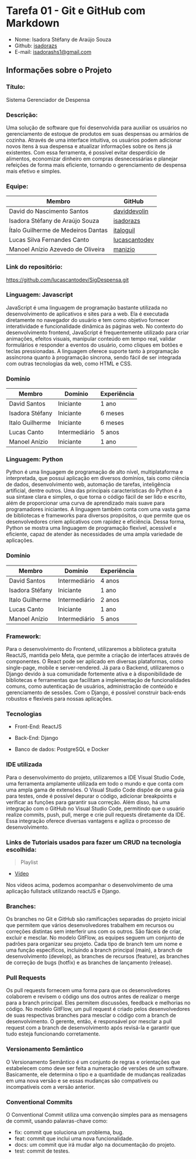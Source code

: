 # Tarefa 01 - Git e GitHub com Markdown 

* Nome: Isadora Stéfany de Araújo Souza
* Github: [isadorazs](https://github.com/isadorazs)
* E-mail: isadorashs1@gmail.com

## Informações sobre o Projeto

### Título:

 Sistema Gerenciador de Despensa

### Descrição:

Uma solução de software que foi desenvolvida para auxiliar os usuários no gerenciamento de estoque de produtos em suas despensas ou armários de cozinha. Através de uma interface intuitiva, os usuários podem adicionar novos itens à sua despensa e atualizar informações sobre os itens já existentes. Com essa ferramenta, é possível evitar desperdício de alimentos, economizar dinheiro em compras desnecessárias e planejar refeições de forma mais eficiente, tornando o gerenciamento de despensa mais efetivo e simples.

### Equipe:

| Membro | GitHub |
| ------- | ------- |
| David do Nascimento Santos | [daviddevolin](https://github.com/daviddevolin) |
| Isadora Stéfany de Araújo Souza | [isadorazs](https://github.com/isadorazs) |
| Ítalo Guilherme de Medeiros Dantas | [italoguil](https://github.com/italoguil)|
| Lucas Silva Fernandes Canto | [lucascantodev](https://github.com/lucascantodev) | 
| Manoel Anízio Azevedo de Oliveira | [manizio](https://github.com/manizio)


### Link do repositório:

https://github.com/lucascantodev/SigDespensa.git

### Linguagem: Javascript

JavaScript é uma linguagem de programação bastante utilizada no desenvolvimento de aplicativos e sites para a web. Ela é executada diretamente no navegador do usuário e tem como objetivo fornecer interatividade e funcionalidade dinâmica às páginas web. No contexto do desenvolvimento frontend, JavaScript é frequentemente utilizado para criar animações, efeitos visuais, manipular conteúdo em tempo real, validar formulários e responder a eventos do usuário, como cliques em botões e teclas pressionadas. A linguagem oferece suporte tanto à programação assíncrona quanto à programação síncrona, sendo fácil de ser integrada com outras tecnologias da web, como HTML e CSS.



### Domínio

| Membro          | Domínio       | Experiência |
| --------------- | ------------- | ----------- |
| David Santos    | Iniciante | 1 ano       |
| Isadora Stéfany | Iniciante | 6 meses       |
| Italo Guilherme | Iniciante     | 6 meses     |
| Lucas Canto     | Intermediário | 5 anos      |
| Manoel Anízio   | Iniciante | 1 ano       |

### Linguagem: Python
Python é uma linguagem de programação de alto nível, multiplataforma e interpretada, que possui aplicação em diversos domínios, tais como ciência de dados, desenvolvimento web, automação de tarefas, inteligência artificial, dentre outros. Uma das principais características do Python é a sua sintaxe clara e simples, o que torna o código fácil de ser lido e escrito, além de proporcionar uma curva de aprendizado mais suave para programadores iniciantes. A linguagem também conta com uma vasta gama de bibliotecas e frameworks para diversos propósitos, o que permite que os desenvolvedores criem aplicativos com rapidez e eficiência. Dessa forma, Python se mostra uma linguagem de programação flexível, acessível e eficiente, capaz de atender às necessidades de uma ampla variedade de aplicações.



### Domínio

| Membro          | Domínio       | Experiência |
| --------------- | ------------- | ----------- |
| David Santos    | Intermediário | 4 anos      |
| Isadora Stéfany | Iniciante     | 1 ano       |
| Italo Guilherme | Intermediário | 2 anos      |
| Lucas Canto     | Iniciante     | 1 ano       |
| Manoel Anízio   | Intermediário | 5 anos      |


### Framework:

Para o desenvolvimento do Frontend, utilizaremos a biblioteca gratuita ReactJS, mantida pelo Meta, que permite a criação de interfaces através de componentes. O React pode ser aplicado em diversas plataformas, como single-page, mobile e server-rendered. Já para o Backend, utilizaremos o Django devido à sua comunidade fortemente ativa e à disponibilidade de bibliotecas e ferramentas que facilitam a implementação de funcionalidades comuns, como autenticação de usuários, administração de conteúdo e gerenciamento de sessões. Com o Django, é possível construir back-ends robustos e flexíveis para nossas aplicações.





### Tecnologias

* Front-End: ReactJS

* Back-End: Django

* Banco de dados: PostgreSQL e Docker

### IDE utilizada

Para o desenvolvimento do projeto, utilizaremos a IDE Visual Studio Code, uma ferramenta amplamente utilizada em todo o mundo e que conta com uma ampla gama de extensões. O Visual Studio Code dispõe de uma guia para testes, onde é possível depurar o código, adicionar breakpoints e verificar as funções para garantir sua correção. Além disso, há uma integração com o GitHub no Visual Studio Code, permitindo que o usuário realize commits, push, pull, merge e crie pull requests diretamente da IDE. Essa integração oferece diversas vantagens e agiliza o processo de desenvolvimento.




### Links de Tutoriais usados para fazer um CRUD na tecnologia escolhida:
>Playlist
* [Vídeo](https://www.youtube.com/watch?v=RE72oSx5ivI&list=PLo7TNe_pEoMXb9GyzueM7516fOR0gPxNX)

Nos vídeos acima, podemos acompanhar o desenvolvimento de uma aplicação fullstack utilizando reactJS e Django.

### Branches:
Os branches no Git e GitHub são ramificações separadas do projeto inicial que permitem que vários desenvolvedores trabalhem em recursos ou correções distintas sem interferir uns com os outros. São fáceis de criar, excluir e mesclar. No modelo GitFlow, as equipes seguem um conjunto de padrões para organizar seu projeto. Cada tipo de branch tem um nome e uma função específicos, incluindo a branch principal (main), a branch de desenvolvimento (develop), as branches de recursos (feature), as branches de correção de bugs (hotfix) e as branches de lançamento (release).



### Pull Requests   
Os pull requests fornecem uma forma para que os desenvolvedores colaborem e revisem o código uns dos outros antes de realizar o merge para a branch principal. Eles permitem discussões, feedback e melhorias no código. No modelo GitFlow, um pull request é criado pelos desenvolvedores de suas respectivas branches para mesclar o código com a branch de desenvolvimento. O gerente, então, é responsável por mesclar a pull request com a branch de desenvolvimento após revisá-la e garantir que tudo esteja funcionando corretamente.



### Versionamento Semântico 
O Versionamento Semântico é um conjunto de regras e orientações que estabelecem como deve ser feita a numeração de versões de um software. Basicamente, ele determina o tipo e a quantidade de mudanças realizadas em uma nova versão e se essas mudanças são compatíveis ou incompatíveis com a versão anterior.



### Conventional Commits

O Conventional Commit utiliza uma convenção simples para as mensagens de commit, usando palavras-chave como:

* fix: commit que soluciona um problema, bug.
* feat: commit que inclui uma nova funcionalidade.
* docs: um commit que irá mudar algo na documentação do projeto.
* test: commit de testes.
